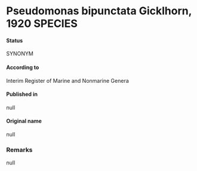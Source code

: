 # Pseudomonas bipunctata Gicklhorn, 1920 SPECIES

#### Status
SYNONYM

#### According to
Interim Register of Marine and Nonmarine Genera

#### Published in
null

#### Original name
null

### Remarks
null